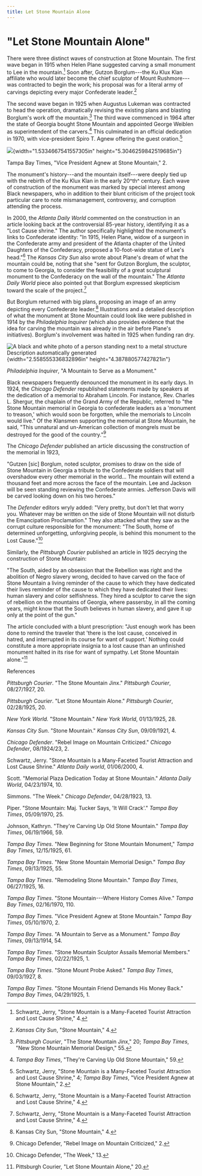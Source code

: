 ```yaml
---
title: Let Stone Mountain Alone
---
```


# "Let Stone Mountain Alone"

There were three distinct waves of construction at Stone Mountain. The
first wave began in 1915 when Helen Plane suggested carving a small
monument to Lee in the mountain.[^1] Soon after, Gutzon Borglum---the Ku
Klux Klan affiliate who would later become the chief sculptor of Mount
Rushmore---was contracted to begin the work; his proposal was for a
literal army of carvings depicting every major Confederate leader.[^2]

The second wave began in 1925 when Augustus Lukeman was contracted to
head the operation, dramatically revising the existing plans and
blasting Borglum's work off the mountain.[^3] The third wave commenced
in 1964 after the state of Georgia bought Stone Mountain and appointed
George Weiblen as superintendent of the carvers.[^4] This culminated in
an official dedication in 1970, with vice-president Spiro T. Agnew
offering the guest oration.[^5]

![](media/image1.png){width="1.5334667541557305in"
height="5.3046259842519685in"}

Tampa Bay Times, "Vice President Agnew at Stone Mountain," 2.

The monument's history---and the mountain itself---were deeply tied up
with the rebirth of the Ku Klux Klan in the early 20^th^ century. Each
wave of construction of the monument was marked by special interest
among Black newspapers, who in addition to their blunt criticism of the
project took particular care to note mismanagement, controversy, and
corruption attending the process.

In 2000, the *Atlanta Daily World* commented on the construction in an
article looking back at the controversial 85-year history, identifying
it as a "Lost Cause shrine." The author specifically highlighted the
monument's links to Confederate identity: "In 1915, Helen Plane, widow
of a surgeon in the Confederate army and president of the Atlanta
chapter of the United Daughters of the Confederacy, proposed a
10-foot-wide statue of Lee's head."[^6] The *Kansas City Sun* also wrote
about Plane's dream of what the mountain could be, noting that she "sent
for Gutzon Borglum, the sculptor, to come to Georgia, to consider the
feasibility of a great sculptural monument to the Confederacy on the
wall of the mountain." The *Atlanta Daily World* piece also pointed out
that Borglum expressed skepticism toward the scale of the project.[^7]

But Borglum returned with big plans, proposing an image of an army
depicting every Confederate leader.[^8] Illustrations and a detailed
description of what the monument at Stone Mountain could look like were
published in 1914 by the *Philadelphia Inquirer* (which also provides
evidence that the idea for carving the mountain was already in the air
before Plane's initiatives). Borglum's involvement was halted in 1925
when funding ran dry.

![A black and white photo of a person standing next to a metal structure
Description automatically
generated](media/image2.png){width="2.558555336832896in"
height="4.387880577427821in"}

*Philadelphia Inquirer*, "A Mountain to Serve as a Monument."

Black newspapers frequently denounced the monument in its early days. In
1924, the *Chicago Defender* republished statements made by speakers at
the dedication of a memorial to Abraham Lincoln. For instance, Rev.
Charles L. Shergur, the chaplain of the Grand Army of the Republic,
referred to "the Stone Mountain memorial in Georgia to confederate
leaders as a 'monument to treason,' which would soon be forgotten, while
the memorials to Lincoln would live." Of the Klansmen supporting the
memorial at Stone Mountain, he said, "This unnatural and un-American
collection of mongrels must be destroyed for the good of the
country."[^9]

The *Chicago Defender* published an article discussing the construction
of the memorial in 1923,

"Gutzen \[sic\] Borglum, noted sculptor, promises to draw on the side of
Stone Mountain in Georgia a tribute to the Confederate soldiers that
will overshadow every other memorial in the world... The mountain will
extend a thousand feet and more across the face of the mountain. Lee and
Jackson will be seen standing reviewing the Confederate armies.
Jefferson Davis will be carved looking down on his two heroes."

The *Defender* editors wryly added: "Very pretty, but don't let that
worry you. Whatever may be written on the side of Stone Mountain will
not disturb the Emancipation Proclamation." They also attacked what they
saw as the corrupt culture responsible for the monument: "The South,
home of determined unforgetting, unforgiving people, is behind this
monument to the Lost Cause."[^10]

Similarly, the *Pittsburgh Courier* published an article in 1925
decrying the construction of Stone Mountain:

"The South, aided by an obsession that the Rebellion was right and the
abolition of Negro slavery wrong, decided to have carved on the face of
Stone Mountain a living reminder of the cause to which they have
dedicated their lives reminder of the cause to which they have dedicated
their lives: human slavery and color selfishness. They hired a sculptor
to carve the sign of rebellion on the mountains of Georgia, where
passersby, in all the coming years, might know that the South believes
in human slavery, and gave it up only at the point of the gun."

The article concluded with a blunt prescription: "Just enough work has
been done to remind the traveler that 'there is the lost cause,
conceived in hatred, and interrupted in its course for want of support.'
Nothing could constitute a more appropriate insignia to a lost cause
than an unfinished monument halted in its rise for want of sympathy. Let
Stone Mountain alone."[^11]

References

*Pittsburgh Courier*. "The Stone Mountain Jinx." *Pittsburgh Courier*,
08/27/1927, 20.

*Pittsburgh Courier*. "Let Stone Mountain Alone." *Pittsburgh Courier*,
02/28/1925, 20.

*New York World.* "Stone Mountain." *New York World*, 01/13/1925, 28.

*Kansas City Sun*. "Stone Mountain." *Kansas City Sun*, 09/09/1921, 4.

*Chicago Defender*. "Rebel Image on Mountain Criticized." *Chicago
Defender*, 08/1924/23, 2.

Schwartz, Jerry. "Stone Mountain Is a Many-Faceted Tourist Attraction
and Lost Cause Shrine." *Atlanta Daily world*, 01/06/2000, 4.

Scott. "Memorial Plaza Dedication Today at Stone Mountain." *Atlanta
Daily World*, 04/23/1974, 10.

Simmons. "The Week." *Chicago Defender*, 04/28/1923, 13.

Piper. "Stone Mountain: Maj. Tucker Says, 'It Will Crack'." *Tampa Bay
Times*, 05/09/1970, 25.

Johnson, Kathryn. "They're Carving Up Old Stone Mountain." *Tampa Bay
Times*, 06/19/1966, 59.

*Tampa Bay Times*. "New Beginning for Stone Mountain Monument," *Tampa
Bay Times*, 12/15/1925, 61.

*Tampa Bay Times*. "New Stone Mountain Memorial Design." *Tampa Bay
Times*, 09/13/1925, 55.

*Tampa Bay Times*. "Remodeling Stone Mountain." *Tampa Bay Times*,
06/27/1925, 16.

*Tampa Bay Times*. "Stone Mountain---Where History Comes Alive." *Tampa
Bay Times*, 02/16/1970, 110.

*Tampa Bay Times.* "Vice President Agnew at Stone Mountain." *Tampa Bay
Times*, 05/10/1970, 2.

*Tampa Bay Times*. "A Mountain to Serve as a Monument." *Tampa Bay
Times*, 09/13/1914, 54.

*Tampa Bay Times*. "Stone Mountain Sculptor Assails Memorial Members."
*Tampa Bay Times*, 02/22/1925, 1.

*Tampa Bay Times*. "Stone Mount Probe Asked." *Tampa Bay Times*,
09/03/1927, 8.

*Tampa Bay Times*. "Stone Mountain Friend Demands His Money Back."
*Tampa Bay Times*, 04/29/1925, 1.

[^1]: Schwartz, Jerry, "Stone Mountain is a Many-Faceted Tourist
    Attraction and Lost Cause Shrine," 4.

[^2]: *Kansas City Sun*, "Stone Mountain," 4.

[^3]: *Pittsburgh Courier*, "The Stone Mountain Jinx," 20; *Tampa Bay
    Times*, "New Stone Mountain Memorial Design," 55.

[^4]: *Tampa Bay Times*, "They're Carving Up Old Stone Mountain," 59.

[^5]: Schwartz, Jerry, "Stone Mountain is a Many-Faceted Tourist
    Attraction and Lost Cause Shrine," 4; *Tampa Bay Times*, "Vice
    President Agnew at Stone Mountain," 2.

[^6]: Schwartz, Jerry, "Stone Mountain is a Many-Faceted Tourist
    Attraction and Lost Cause Shrine," 4.

[^7]: Schwartz, Jerry, "Stone Mountain is a Many-Faceted Tourist
    Attraction and Lost Cause Shrine," 4.

[^8]: Kansas City Sun, "Stone Mountain," 4.

[^9]: Chicago Defender, "Rebel Image on Mountain Criticized," 2.

[^10]: Chicago Defender, "The Week," 13.

[^11]: Pittsburgh Courier, "Let Stone Mountain Alone," 20.
